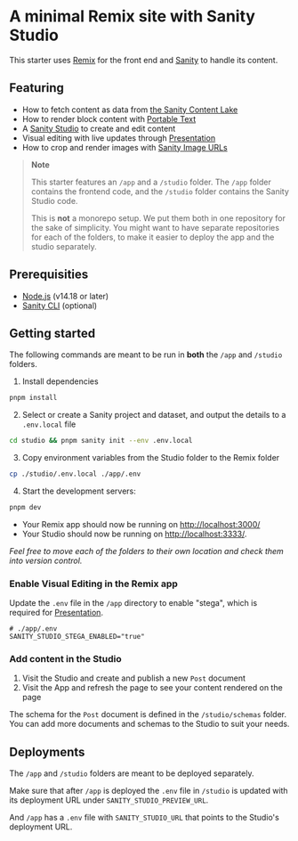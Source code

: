 # A minimal Remix site with Sanity Studio

This starter uses [Remix](https://remix.run/) for the front end and [Sanity](https://sanity.io/) to handle its content.

## Featuring

- How to fetch content as data from [the Sanity Content Lake](https://www.sanity.io/docs/datastore)
- How to render block content with [Portable Text](https://www.sanity.io/docs/presenting-block-text)
- A [Sanity Studio](https://www.sanity.io/docs/sanity-studio) to create and edit content
- Visual editing with live updates through [Presentation](https://www.sanity.io/docs/presentation)
- How to crop and render images with [Sanity Image URLs](https://www.sanity.io/docs/image-url)

> **Note**
>
> This starter features an `/app` and a `/studio` folder. The `/app` folder contains the frontend code, and the `/studio` folder contains the Sanity Studio code.
>
> This is **not** a monorepo setup. We put them both in one repository for the sake of simplicity. You might want to have separate repositories for each of the folders, to make it easier to deploy the app and the studio separately.

## Prerequisities

- [Node.js](https://nodejs.org/en/) (v14.18 or later)
- [Sanity CLI](https://www.sanity.io/docs/getting-started-with-sanity-cli) (optional)

## Getting started

The following commands are meant to be run in **both** the `/app` and `/studio` folders.

1. Install dependencies

```sh
pnpm install
```

2. Select or create a Sanity project and dataset, and output the details to a `.env.local` file

```sh
cd studio && pnpm sanity init --env .env.local
```
3. Copy environment variables from the Studio folder to the Remix folder 

```sh
cp ./studio/.env.local ./app/.env
```

4.  Start the development servers: 

```sh
pnpm dev
```


* Your Remix app should now be running on [http://localhost:3000/](http://localhost:3000/)
* Your Studio should now be running on [http://localhost:3333/](http://localhost:3333/).

_Feel free to move each of the folders to their own location and check them into version control._

### Enable Visual Editing in the Remix app

Update the `.env` file in the `/app` directory to enable "stega", which is required for [Presentation](https://www.sanity.io/docs/presentation).

```
# ./app/.env
SANITY_STUDIO_STEGA_ENABLED="true"
```

### Add content in the Studio

1. Visit the Studio and create and publish a new `Post` document
2. Visit the App and refresh the page to see your content rendered on the page

The schema for the `Post` document is defined in the `/studio/schemas` folder. You can add more documents and schemas to the Studio to suit your needs.

## Deployments

The `/app` and `/studio` folders are meant to be deployed separately.

Make sure that after `/app` is deployed the `.env` file in `/studio` is updated with its deployment URL under `SANITY_STUDIO_PREVIEW_URL`.

And `/app` has a `.env` file with `SANITY_STUDIO_URL` that points to the Studio's deployment URL.
